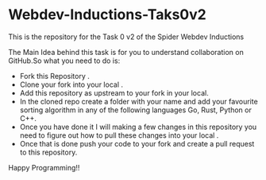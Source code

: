 # Webdev-Inductions-Taks0v2
This is the repository for the Task 0 v2 of the Spider Webdev Inductions

The Main Idea behind this task is for you to understand collaboration on GitHub.So what you need to do is:  
* Fork this Repository . 
* Clone your fork into your local .
* Add this repository as upstream to your fork in your local.
* In the cloned repo create a folder with your name and add your favourite sorting algorithm in any of the following languages Go, Rust, Python or C++.  
* Once you have done it I will making a few changes in this repository you need to figure out how to pull these changes into your local . 
* Once that is done push your code to your fork and create a pull request to this repository.

Happy Programming!!
